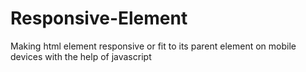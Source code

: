 # Responsive-Element
Making html element responsive or fit to its parent element on mobile devices with the help of javascript 

